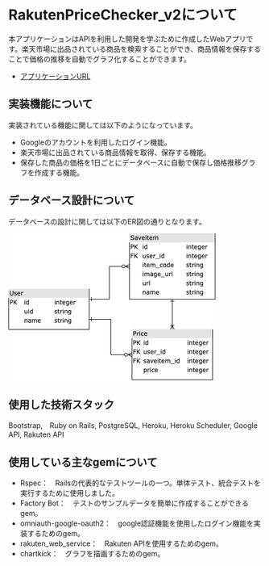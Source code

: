 # RakutenPriceChecker_v2について
本アプリケーションはAPIを利用した開発を学ぶために作成したWebアプリです。楽天市場に出品されている商品を検索することができ、商品情報を保存することで価格の推移を自動でグラフ化することができます。

- [アプリケーションURL](https://rakutenpricechecker.herokuapp.com/)

## 実装機能について
実装されている機能に関しては以下のようになっています。
- Googleのアカウントを利用したログイン機能。
- 楽天市場に出品されている商品情報を取得、保存する機能。
- 保存した商品の価格を1日ごとにデータベースに自動で保存し価格推移グラフを作成する機能。

## データベース設計について
データベースの設計に関しては以下のER図の通りとなります。

<img width="411" alt="ER" src="./public/image/RPC_ER.png">

## 使用した技術スタック
Bootstrap,　Ruby on Rails, PostgreSQL, Heroku, Heroku Scheduler, Google API, Rakuten API

## 使用している主なgemについて
- Rspec：　Railsの代表的なテストツールの一つ。単体テスト、統合テストを実行するために使用しました。
- Factory Bot：　テストのサンプルデータを簡単に作成することができるgem。
- omniauth-google-oauth2：　google認証機能を使用したログイン機能を実装するためのgem。
- rakuten_web_service：　Rakuten APIを使用するためのgem。
- chartkick：　グラフを描画するためのgem。